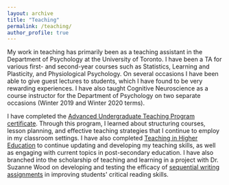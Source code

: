 ```yaml
---
layout: archive
title: "Teaching"
permalink: /teaching/
author_profile: true
---
```


My work in teaching has primarily been as a teaching assistant in the Department of Psychology at the University of Toronto. I have been a TA for various first- and second-year courses such as Statistics, Learning and Plasticity, and Physiological Psychology. On several occasions I have been able to give guest lectures to students, which I have found to be very rewarding experiences. I have also taught Cognitive Neuroscience as a course instructor for the Department of Psychology on two separate occasions (Winter 2019 and Winter 2020 terms). 

I have completed the [Advanced Undergraduate Teaching Program certificate](http://tatp.utoronto.ca/certificate-program/autp-certificate/). Through this program, I learned about structuring courses, lesson planning, and effective teaching strategies that I continue to employ in my classroom settings. I have also completed [Teaching in Higher Education](https://wdw.utoronto.ca/teaching-higher-education) to continue updating and developing my teaching skills, as well as engaging with current topics in post-secondary education. I have also branched into the scholarship of teaching and learning in a project with Dr. Suzanne Wood on developing and testing the efficacy of [sequential writing assignments](https://teachpsych.org/resources/Documents/otrp/resources/wood20.pdf) in improving students' critical reading skills. 

